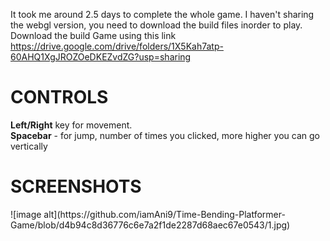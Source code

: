 It took me around 2.5 days to complete the whole game. I haven't sharing the webgl version, you need to download the build files inorder to play.<br>
Download the build Game using this link
https://drive.google.com/drive/folders/1X5Kah7atp-60AHQ1XgJROZOeDKEZvdZG?usp=sharing
<h1>CONTROLS</h1>
<b>Left/Right</b> key for movement.<br>
<b>Spacebar</b> - for jump, number of times you clicked, more higher you can go vertically
<h1>SCREENSHOTS</h1>
![image alt](https://github.com/iamAni9/Time-Bending-Platformer-Game/blob/d4b94c8d36776c6e7a2f1de2287d68aec67e0543/1.jpg)<br>

